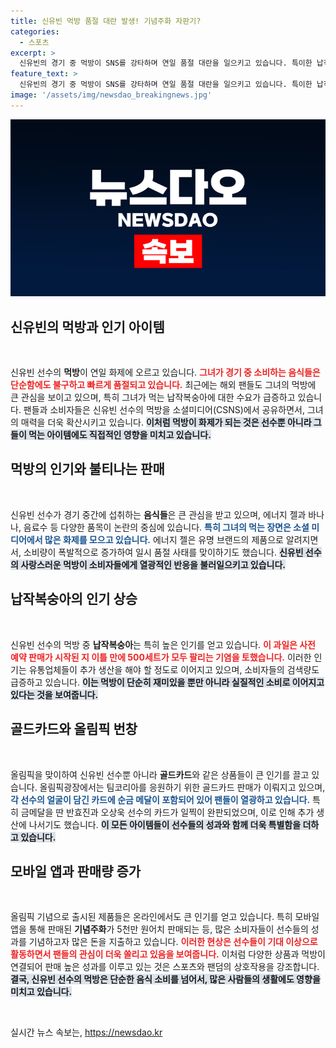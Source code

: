 ```yaml
---
title: 신유빈 먹방 품절 대란 발생! 기념주화 자판기?
categories:
  - 스포츠
excerpt: >
  신유빈의 경기 중 먹방이 SNS를 강타하며 연일 품절 대란을 일으키고 있습니다. 특이한 납작복숭아와 선수 얼굴이 담긴 골드카드 또한 폭발적인 인기! 팬들이 열광하는 올림픽 관련 아이템의 특별한 슈퍼세일을 놓치지 마세요!
feature_text: >
  신유빈의 경기 중 먹방이 SNS를 강타하며 연일 품절 대란을 일으키고 있습니다. 특이한 납작복숭아와 선수 얼굴이 담긴 골드카드 또한 폭발적인 인기! 팬들이 열광하는 올림픽 관련 아이템의 특별한 슈퍼세일을 놓치지 마세요!
image: '/assets/img/newsdao_breakingnews.jpg'
---
```


<p><img src="/assets/img/newsdao_breakingnews.jpg" alt="ontimetimes 속보" /></p>

<h2 data-ke-size="size26">신유빈의 먹방과 인기 아이템</h2>

<p data-ke-size="size16">&nbsp;</p>

<p>신유빈 선수의 <b>먹방</b>이 연일 화제에 오르고 있습니다. <b><span style="color: #ee2323;">그녀가 경기 중 소비하는 음식들은 단순함에도 불구하고 빠르게 품절되고 있습니다.</span></b> 최근에는 해외 팬들도 그녀의 먹방에 큰 관심을 보이고 있으며, 특히 그녀가 먹는 납작복숭아에 대한 수요가 급증하고 있습니다. 팬들과 소비자들은 신유빈 선수의 먹방을 소셜미디어(CSNS)에서 공유하면서, 그녀의 매력을 더욱 확산시키고 있습니다. <b><span style="background-color: #21538527;">이처럼 먹방이 화제가 되는 것은 선수뿐 아니라 그들이 먹는 아이템에도 직접적인 영향을 미치고 있습니다.</span></b></p>

<h2 data-ke-size="size26">먹방의 인기와 불티나는 판매</h2>

<p data-ke-size="size16">&nbsp;</p>

<p>신유빈 선수가 경기 중간에 섭취하는 <b>음식들</b>은 큰 관심을 받고 있으며, 에너지 젤과 바나나, 음료수 등 다양한 품목이 논란의 중심에 있습니다. <b><span style="color: #1a5490;">특히 그녀의 먹는 장면은 소셜 미디어에서 많은 화제를 모으고 있습니다.</span></b> 에너지 젤은 유명 브랜드의 제품으로 알려지면서, 소비량이 폭발적으로 증가하여 일시 품절 사태를 맞이하기도 했습니다. <b><span style="background-color: #21538527;">신유빈 선수의 사랑스러운 먹방이 소비자들에게 열광적인 반응을 불러일으키고 있습니다.</span></b></p>

<h2 data-ke-size="size26">납작복숭아의 인기 상승</h2>

<p data-ke-size="size16">&nbsp;</p>

<p>신유빈 선수의 먹방 중 <b>납작복숭아</b>는 특히 높은 인기를 얻고 있습니다. <b><span style="color: #ee2323;">이 과일은 사전 예약 판매가 시작된 지 이틀 만에 500세트가 모두 팔리는 기염을 토했습니다.</span></b> 이러한 인기는 유통업체들이 추가 생산을 해야 할 정도로 이어지고 있으며, 소비자들의 검색량도 급증하고 있습니다. <b><span style="background-color: #21538527;">이는 먹방이 단순히 재미있을 뿐만 아니라 실질적인 소비로 이어지고 있다는 것을 보여줍니다.</span></b></p>

<h2 data-ke-size="size26">골드카드와 올림픽 번창</h2>

<p data-ke-size="size16">&nbsp;</p>

<p>올림픽을 맞이하여 신유빈 선수뿐 아니라 <b>골드카드</b>와 같은 상품들이 큰 인기를 끌고 있습니다. 올림픽광장에서는 팀코리아를 응원하기 위한 골드카드 판매가 이뤄지고 있으며,<b><span style="color: #1a5490;">각 선수의 얼굴이 담긴 카드에 순금 메달이 포함되어 있어 팬들이 열광하고 있습니다.</span></b> 특히 금메달을 딴 반효진과 오상욱 선수의 카드가 일찍이 완판되었으며, 이로 인해 추가 생산에 나서기도 했습니다. <b><span style="background-color: #21538527;">이 모든 아이템들이 선수들의 성과와 함께 더욱 특별함을 더하고 있습니다.</span></b></p>

<h2 data-ke-size="size26">모바일 앱과 판매량 증가</h2>

<p data-ke-size="size16">&nbsp;</p>

<p>올림픽 기념으로 출시된 제품들은 온라인에서도 큰 인기를 얻고 있습니다. 특히 모바일 앱을 통해 판매된 <b>기념주화</b>가 5천만 원어치 판매되는 등, 많은 소비자들이 선수들의 성과를 기념하고자 많은 돈을 지출하고 있습니다. <b><span style="color: #ee2323;">이러한 현상은 선수들이 기대 이상으로 활동하면서 팬들의 관심이 더욱 쏠리고 있음을 보여줍니다.</span></b> 이처럼 다양한 상품과 먹방이 연결되어 판매 높은 성과를 이루고 있는 것은 스포츠와 팬덤의 상호작용을 강조합니다. <b><span style="background-color: #21538527;">결국, 신유빈 선수의 먹방은 단순한 음식 소비를 넘어서, 많은 사람들의 생활에도 영향을 미치고 있습니다.</span></b></p>

<p data-ke-size="size16">&nbsp;</p>
실시간 뉴스 속보는, <a href="https://newsdao.kr" rel="dofollow">https://newsdao.kr</a>


